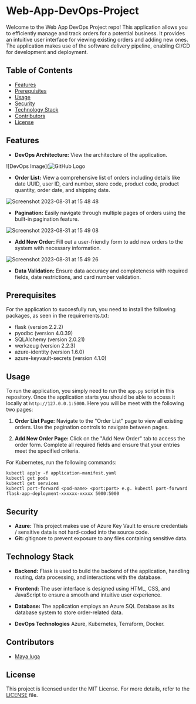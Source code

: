 # Web-App-DevOps-Project 

Welcome to the Web App DevOps Project repo! This application allows you to efficiently manage and track orders for a potential business. It provides an intuitive user interface for viewing existing orders and adding new ones. The application makes use of the software delivery pipeline, enabling CI/CD for development and deployment. 

## Table of Contents

- [Features](#features)
- [Prerequisites](#Prerequisites)
- [Usage](#usage)
- [Security](#security)
- [Technology Stack](#technology-stack)
- [Contributors](#contributors)
- [License](#license)

## Features

- **DevOps Architecture:** View the architecture of the application.

![DevOps Image](![GitHub Logo](https://github.com/niallc18/Web-App-DevOps-Project/devops_image.png) 

- **Order List:** View a comprehensive list of orders including details like date UUID, user ID, card number, store code, product code, product quantity, order date, and shipping date.
  
![Screenshot 2023-08-31 at 15 48 48](https://github.com/maya-a-iuga/Web-App-DevOps-Project/assets/104773240/3a3bae88-9224-4755-bf62-567beb7bf692)

- **Pagination:** Easily navigate through multiple pages of orders using the built-in pagination feature.
  
![Screenshot 2023-08-31 at 15 49 08](https://github.com/maya-a-iuga/Web-App-DevOps-Project/assets/104773240/d92a045d-b568-4695-b2b9-986874b4ed5a)

- **Add New Order:** Fill out a user-friendly form to add new orders to the system with necessary information.
  
![Screenshot 2023-08-31 at 15 49 26](https://github.com/maya-a-iuga/Web-App-DevOps-Project/assets/104773240/83236d79-6212-4fc3-afa3-3cee88354b1a)

- **Data Validation:** Ensure data accuracy and completeness with required fields, date restrictions, and card number validation.


## Prerequisites

For the application to succesfully run, you need to install the following packages, as seen in the requirements.txt:

- flask (version 2.2.2)
- pyodbc (version 4.0.39)
- SQLAlchemy (version 2.0.21)
- werkzeug (version 2.2.3)
- azure-identity (version 1.6.0)
- azure-keyvault-secrets (version 4.1.0)

## Usage

To run the application, you simply need to run the `app.py` script in this repository. Once the application starts you should be able to access it locally at `http://127.0.0.1:5000`. Here you will be meet with the following two pages:

1. **Order List Page:** Navigate to the "Order List" page to view all existing orders. Use the pagination controls to navigate between pages.

2. **Add New Order Page:** Click on the "Add New Order" tab to access the order form. Complete all required fields and ensure that your entries meet the specified criteria.

For Kubernetes, run the following commands:

```
kubectl apply -f application-manifest.yaml
kubectl get pods
kubectl get services
kubectl port-forward <pod-name> <port:port> e.g. kubectl port-forward flask-app-deployment-xxxxxx-xxxxx 5000:5000
```

## Security

- **Azure:** This project makes use of Azure Key Vault to ensure credentials / sensitive data is not hard-coded into the source code.  
- **Git:** gitignore to prevent exposure to any files containing sensitive data.

## Technology Stack

- **Backend:** Flask is used to build the backend of the application, handling routing, data processing, and interactions with the database.

- **Frontend:** The user interface is designed using HTML, CSS, and JavaScript to ensure a smooth and intuitive user experience.

- **Database:** The application employs an Azure SQL Database as its database system to store order-related data.

- **DevOps Technologies** Azure, Kubernetes, Terraform, Docker.

## Contributors 

- [Maya Iuga]([https://github.com/yourusername](https://github.com/maya-a-iuga))

## License

This project is licensed under the MIT License. For more details, refer to the [LICENSE](LICENSE) file.

